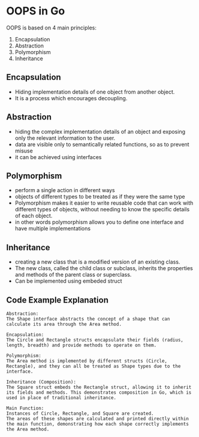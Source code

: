 # OOPS in Go

OOPS is based on 4 main principles: 
1. Encapsulation 
2. Abstraction
3. Polymorphism
4. Inheritance

## Encapsulation
- Hiding implementation details of one object from another object. 
- It is a process which encourages decoupling.

## Abstraction
- hiding the complex implementation details of an object and exposing only the relevant information to the user.
- data are visible only to semantically related functions, so as to prevent misuse
- it can be achieved using interfaces

## Polymorphism
- perform a single action in different ways
- objects of different types to be treated as if they were the same type
- Polymorphism makes it easier to write reusable code that can work with different types of objects, without needing to know the specific details of each object.
- in other words polymorphism allows you to define one interface and have multiple implementations

## Inheritance
- creating a new class that is a modified version of an existing class. 
- The new class, called the child class or subclass, inherits the properties and methods of the parent class or superclass.
- Can be implemented using embeded struct

## Code Example Explanation
```
Abstraction:
The Shape interface abstracts the concept of a shape that can calculate its area through the Area method.

Encapsulation:
The Circle and Rectangle structs encapsulate their fields (radius, length, breadth) and provide methods to operate on them.

Polymorphism:
The Area method is implemented by different structs (Circle, Rectangle), and they can all be treated as Shape types due to the interface.

Inheritance (Composition):
The Square struct embeds the Rectangle struct, allowing it to inherit its fields and methods. This demonstrates composition in Go, which is used in place of traditional inheritance.

Main Function:
Instances of Circle, Rectangle, and Square are created.
The areas of these shapes are calculated and printed directly within the main function, demonstrating how each shape correctly implements the Area method.
```